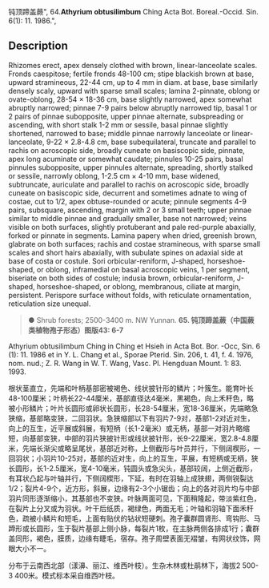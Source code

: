 钝顶蹄盖蕨",
64.**Athyrium obtusilimbum** Ching Acta Bot. Boreal.-Occid. Sin. 6(1): 11. 1986.",

## Description
Rhizomes erect, apex densely clothed with brown, linear-lanceolate scales. Fronds caespitose; fertile fronds 48-100 cm; stipe blackish brown at base, upward stramineous, 22-44 cm, up to 4 mm in diam. at base, base similarly densely scaly, upward with sparse small scales; lamina 2-pinnate, oblong or ovate-oblong, 28-54 × 18-36 cm, base slightly narrowed, apex somewhat abruptly narrowed; pinnae 7-9 pairs below abruptly narrowed tip, basal 1 or 2 pairs of pinnae subopposite, upper pinnae alternate, subspreading or ascending, with short stalk 1-2 mm or sessile, basal pinnae slightly shortened, narrowed to base; middle pinnae narrowly lanceolate or linear-lanceolate, 9-22 × 2.8-4.8 cm, base subequilateral, truncate and parallel to rachis on acroscopic side, broadly cuneate on basiscopic side, pinnate, apex long acuminate or somewhat caudate; pinnules 10-25 pairs, basal pinnules subopposite, upper pinnules alternate, spreading, shortly stalked or sessile, narrowly oblong, 1-2.5 cm × 4-10 mm, base widened, subtruncate, auriculate and parallel to rachis on acroscopic side, broadly cuneate on basiscopic side, decurrent and sometimes adnate to wing of costae, cut to 1/2, apex obtuse-rounded or acute; pinnule segments 4-9 pairs, subsquare, ascending, margin with 2 or 3 small teeth; upper pinnae similar to middle pinnae and gradually smaller, base not narrowed; veins visible on both surfaces, slightly protuberant and pale red-purple abaxially, forked or pinnate in segments. Lamina papery when dried, greenish brown, glabrate on both surfaces; rachis and costae stramineous, with sparse small scales and short hairs abaxially, with subulate spines on adaxial side at base of costa or costule. Sori orbicular-reniform, J-shaped, horseshoe-shaped, or oblong, inframedial on basal acroscopic veins, 1 per segment, biseriate on both sides of costule; indusia brown, orbicular-reniform, J-shaped, horseshoe-shaped, or oblong, membranous, ciliate at margin, persistent. Perispore surface without folds, with reticulate ornamentation, reticulation size unequal.

> ● Shrub forests; 2500-3400 m. NW Yunnan.
**65. 钝顶蹄盖蕨（中国蕨类植物孢子形态）图版43: 6-7**

Athyrium obtusilimbum Ching in Ching et Hsieh in Acta Bot. Bor. -Occ, Sin. 6 (1): 11. 1986 et in Y. L. Chang et al., Sporae Pterid. Sin. 206, t. 41, f. 4. 1976, nom. nud.; Z. R. Wang in W. T. Wang, Vasc. Pl. Hengduan Mount. 1: 83. 1993.

根状茎直立，先端和叶柄基部密被褐色、线状披针形的鳞片；叶簇生。能育叶长48-100厘米；叶柄长22-44厘米，基部直径达4毫米，黑褐色，向上禾秆色，略被小形鳞片；叶片长圆形或卵状长圆形，长28-54厘米，宽18-36厘米，先端略急狭缩，基部略变狭，二回羽状。急狭缩部以下有羽片7-9对，基部1-2对近对生，向上的互生，近平展或斜展，有短柄（长1-2毫米）或无柄，基部一对羽片略缩短，向基部变狭，中部的羽片狭披针形或线状披针形，长9-22厘米，宽2.8-4.8厘米，先端长渐尖或略呈尾状，基部近对称，上侧截形与叶员并行，下侧阔楔形，一回羽状；小羽片10-25对，基部的近对生，向上的互生，平展，有短柄或无柄，狭长圆形，长1-2.5厘米，宽4-10毫米，钝圆头或急尖头，基部较阔，上侧近截形，有耳状凸起与叶轴并行，下侧阔楔形，下延，有时在羽轴上成狭翅，两侧锐裂达1/2；裂片4-9个，近方形，斜展，边缘有2-3个小锯齿；向上的各对羽片均与中部羽片同形逐渐缩小，其基部也不变狭。叶脉两面可见，下面稍隆起，带淡紫红色，在裂片上分叉或为羽状。叶干后纸质，褐绿色，两面无毛；叶轴和羽轴下面禾秆色，疏被小鳞片和短毛，上面有贴伏的钻状短硬刺。孢子囊群圆肾形、弯钩形、马蹄形或长圆形，生于裂片基部上侧小脉，每裂片1枚，在主脉两侧各排成1行；囊群盖同形，褐色，膜质，边缘有睫毛，宿存。孢子周壁表面无褶皱，有网状纹饰，网眼大小不一。

分布于云南西北部（漾濞、丽江、维西叶枝）。生杂木林或杜鹃林下，海拔2 500-3 400米。模式标本采自维西叶枝。
